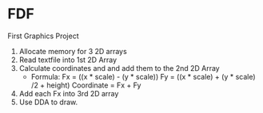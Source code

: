 # FDF
First Graphics Project

1. Allocate memory for 3 2D arrays
2. Read textfile into 1st 2D Array
3. Calculate coordinates and and add them to the 2nd 2D Array
    - Formula:
      Fx = ((x * scale) - (y * scale))
      Fy = ((x * scale) + (y * scale) /2 + height)
      Coordinate = Fx + Fy
4. Add each Fx into 3rd 2D array
5. Use DDA to draw.
